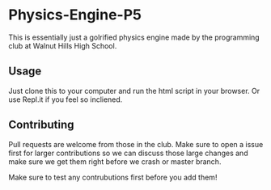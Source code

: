 # Physics-Engine-P5
This is essentially just a golrified physics engine made by the programming club at Walnut Hills High School.

## Usage
Just clone this to your computer and run the html script in your browser. Or use Repl.it if you feel so incliened.

## Contributing
Pull requests are welcome from those in the club. Make sure to open a issue first for larger contributions so we can discuss those large changes and make sure we get them right before we crash or master branch.

Make sure to test any contrubutions first before you add them!
